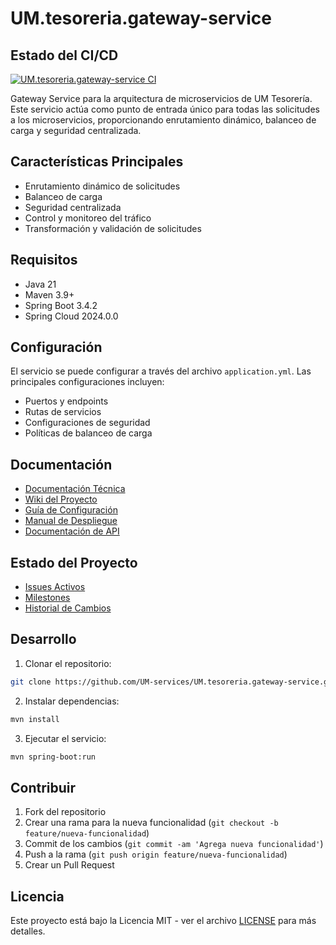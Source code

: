 # UM.tesoreria.gateway-service

## Estado del CI/CD

[![UM.tesoreria.gateway-service CI](https://github.com/UM-services/UM.tesoreria.gateway-service/actions/workflows/maven.yml/badge.svg?branch=main)](https://github.com/UM-services/UM.tesoreria.gateway-service/actions/workflows/maven.yml)

Gateway Service para la arquitectura de microservicios de UM Tesorería. Este servicio actúa como punto de entrada único para todas las solicitudes a los microservicios, proporcionando enrutamiento dinámico, balanceo de carga y seguridad centralizada.

## Características Principales

- Enrutamiento dinámico de solicitudes
- Balanceo de carga
- Seguridad centralizada
- Control y monitoreo del tráfico
- Transformación y validación de solicitudes

## Requisitos

- Java 21
- Maven 3.9+
- Spring Boot 3.4.2
- Spring Cloud 2024.0.0

## Configuración

El servicio se puede configurar a través del archivo `application.yml`. Las principales configuraciones incluyen:

- Puertos y endpoints
- Rutas de servicios
- Configuraciones de seguridad
- Políticas de balanceo de carga

## Documentación

- [Documentación Técnica](https://um-services.github.io/UM.tesoreria.gateway-service)
- [Wiki del Proyecto](https://github.com/UM-services/UM.tesoreria.gateway-service/wiki)
- [Guía de Configuración](https://um-services.github.io/UM.tesoreria.gateway-service/configuration-guide.html)
- [Manual de Despliegue](https://um-services.github.io/UM.tesoreria.gateway-service/deployment-guide.html)
- [Documentación de API](https://um-services.github.io/UM.tesoreria.gateway-service/api-documentation.html)

## Estado del Proyecto

- [Issues Activos](https://github.com/UM-services/UM.tesoreria.gateway-service/issues)
- [Milestones](https://github.com/UM-services/UM.tesoreria.gateway-service/milestones)
- [Historial de Cambios](https://github.com/UM-services/UM.tesoreria.gateway-service/releases)

## Desarrollo

1. Clonar el repositorio:
```bash
git clone https://github.com/UM-services/UM.tesoreria.gateway-service.git
```

2. Instalar dependencias:
```bash
mvn install
```

3. Ejecutar el servicio:
```bash
mvn spring-boot:run
```

## Contribuir

1. Fork del repositorio
2. Crear una rama para la nueva funcionalidad (`git checkout -b feature/nueva-funcionalidad`)
3. Commit de los cambios (`git commit -am 'Agrega nueva funcionalidad'`)
4. Push a la rama (`git push origin feature/nueva-funcionalidad`)
5. Crear un Pull Request

## Licencia

Este proyecto está bajo la Licencia MIT - ver el archivo [LICENSE](LICENSE) para más detalles.
